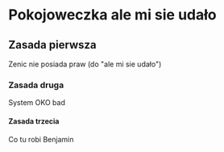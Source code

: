 # Pokojoweczka ale mi sie udało

## Zasada pierwsza

Zenic nie posiada praw (do "ale mi sie udało")

### Zasada druga

System OKO bad

#### Zasada trzecia

Co tu robi Benjamin

